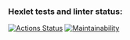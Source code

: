 ### Hexlet tests and linter status:
[![Actions Status](https://github.com/AnyaZharikova/frontend-project-44/actions/workflows/hexlet-check.yml/badge.svg)](https://github.com/AnyaZharikova/frontend-project-44/actions)
[![Maintainability](https://api.codeclimate.com/v1/badges/c988d23f44b7fa654630/maintainability)](https://codeclimate.com/github/AnyaZharikova/frontend-project-44/maintainability)
